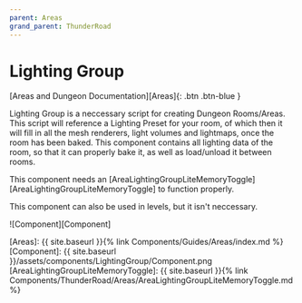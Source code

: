 ```yaml
---
parent: Areas
grand_parent: ThunderRoad
---
```


# Lighting Group

[Areas and Dungeon Documentation][Areas]{: .btn .btn-blue }

Lighting Group is a neccessary script for creating Dungeon Rooms/Areas. This script will reference a Lighting Preset for your room, of which then it will fill in all the mesh renderers, light volumes and lightmaps, once the room has been baked. This component contains all lighting data of the room, so that it can properly bake it, as well as load/unload it between rooms. 

This component needs an [AreaLightingGroupLiteMemoryToggle][AreaLightingGroupLiteMemoryToggle] to function properly.

This component can also be used in levels, but it isn't neccessary.

![Component][Component]

[Areas]: {{ site.baseurl }}{% link Components/Guides/Areas/index.md %}
[Component]: {{ site.baseurl }}/assets/components/LightingGroup/Component.png
[AreaLightingGroupLiteMemoryToggle]: {{ site.baseurl }}{% link Components/ThunderRoad/Areas/AreaLightingGroupLiteMemoryToggle.md %}
